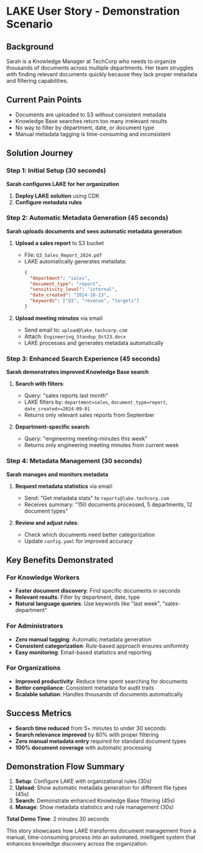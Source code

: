 # LAKE User Story - Demonstration Scenario

## Background
Sarah is a Knowledge Manager at TechCorp who needs to organize thousands of documents across multiple departments. Her team struggles with finding relevant documents quickly because they lack proper metadata and filtering capabilities.

## Current Pain Points
- Documents are uploaded to S3 without consistent metadata
- Knowledge Base searches return too many irrelevant results
- No way to filter by department, date, or document type
- Manual metadata tagging is time-consuming and inconsistent

## Solution Journey

### Step 1: Initial Setup (30 seconds)
**Sarah configures LAKE for her organization**

1. **Deploy LAKE solution** using CDK
2. **Configure metadata rules** 

### Step 2: Automatic Metadata Generation (45 seconds)
**Sarah uploads documents and sees automatic metadata generation**

1. **Upload a sales report** to S3 bucket
   - File: `Q3_Sales_Report_2024.pdf`
   - LAKE automatically generates metadata:
     ```json
     {
       "department": "sales",
       "document_type": "report",
       "sensitivity_level": "internal",
       "date_created": "2024-10-23",
       "keywords": ["Q3", "revenue", "targets"]
     }
     ```

2. **Upload meeting minutes** via email
   - Send email to: `upload@lake.techcorp.com`
   - Attach: `Engineering_Standup_Oct23.docx`
   - LAKE processes and generates metadata automatically

### Step 3: Enhanced Search Experience (45 seconds)
**Sarah demonstrates improved Knowledge Base search**

1. **Search with filters**:
   - Query: "sales reports last month"
   - LAKE filters by: `department=sales`, `document_type=report`, `date_created>=2024-09-01`
   - Returns only relevant sales reports from September

2. **Department-specific search**:
   - Query: "engineering meeting-minutes this week"
   - Returns only engineering meeting minutes from current week

### Step 4: Metadata Management (30 seconds)
**Sarah manages and monitors metadata**

1. **Request metadata statistics** via email:
   - Send: "Get metadata stats" to `reports@lake.techcorp.com`
   - Receives summary: "150 documents processed, 5 departments, 12 document types"

2. **Review and adjust rules**:
   - Check which documents need better categorization
   - Update `config.yaml` for improved accuracy

## Key Benefits Demonstrated

### For Knowledge Workers
- **Faster document discovery**: Find specific documents in seconds
- **Relevant results**: Filter by department, date, type
- **Natural language queries**: Use keywords like "last week", "sales-department"

### For Administrators
- **Zero manual tagging**: Automatic metadata generation
- **Consistent categorization**: Rule-based approach ensures uniformity
- **Easy monitoring**: Email-based statistics and reporting

### For Organizations
- **Improved productivity**: Reduce time spent searching for documents
- **Better compliance**: Consistent metadata for audit trails
- **Scalable solution**: Handles thousands of documents automatically

## Success Metrics
- **Search time reduced** from 5+ minutes to under 30 seconds
- **Search relevance improved** by 80% with proper filtering
- **Zero manual metadata entry** required for standard document types
- **100% document coverage** with automatic processing

## Demonstration Flow Summary
1. **Setup**: Configure LAKE with organizational rules (30s)
2. **Upload**: Show automatic metadata generation for different file types (45s)
3. **Search**: Demonstrate enhanced Knowledge Base filtering (45s)
4. **Manage**: Show metadata statistics and rule management (30s)

**Total Demo Time**: 2 minutes 30 seconds

This story showcases how LAKE transforms document management from a manual, time-consuming process into an automated, intelligent system that enhances knowledge discovery across the organization.
